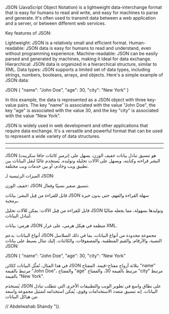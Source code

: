 JSON (JavaScript Object Notation) is a lightweight data-interchange format that is easy for humans to read and write, and easy for machines to parse and generate. It's often used to transmit data between a web application and a server, or between different web services.   

Key features of JSON:

Lightweight: JSON is a relatively small and efficient format.
Human-readable: JSON data is easy for humans to read and understand, even without programming experience.
Machine-readable: JSON can be easily parsed and generated by machines, making it ideal for data exchange.
Hierarchical: JSON data is organized in a hierarchical structure, similar to XML.
Data types: JSON supports a limited set of data types, including strings, numbers, booleans, arrays, and objects.
Here's a simple example of JSON data:

JSON
{
  "name": "John Doe",
  "age": 30,
  "city": "New York"
}

In this example, the data is represented as a JSON object with three key-value pairs. The key "name" is associated with the value "John Doe", the key "age" is associated with the value 30, and the key "city" is associated with the value "New York".

JSON is widely used in web development and other applications that require data exchange. It's a versatile and powerful format that can be used to represent a wide variety of data structures.

---
---

JSON (ترميز كائنات جافا سكريبت) هو تنسيق تبادل بيانات خفيف الوزن، يسهل على البشر قراءته وكتابته، ويسهل على الآلات تحليله وتوليده. يُستخدم غالبًا لنقل البيانات بين تطبيق ويب وخادم، أو بين خدمات ويب مختلفة.

الميزات الرئيسية لـ JSON:

خفيف الوزن: JSON تنسيق صغير نسبيًا وفعال.

قابل للقراءة من قِبل البشر: بيانات JSON سهلة القراءة والفهم، حتى بدون خبرة برمجية.

قابل للقراءة من قِبل الآلات: يمكن للآلات تحليل JSON وتوليدها بسهولة، مما يجعله مثاليًا لتبادل البيانات.

هرمي: بيانات JSON منظمة في هيكل هرمي، على غرار XML.

أنواع البيانات: يدعم JSON مجموعة محدودة من أنواع البيانات، بما في ذلك السلاسل النصية، والأرقام، والقيم المنطقية، والمصفوفات، والكائنات.
إليك مثال بسيط على بيانات JSON:

JSON
{
"name": "John Doe",
"age": 30,
"city": "New York"

في هذا المثال، تُمثَّل البيانات ككائن JSON بثلاثة أزواج مفتاح-قيمة. المفتاح "name" مرتبط بالقيمة "John Doe"، والمفتاح "age" مرتبط بالقيمة 30، والمفتاح "city" مرتبط بالقيمة "New York".

يُستخدَم JSON على نطاق واسع في تطوير الويب والتطبيقات الأخرى التي تتطلب تبادل البيانات. إنه تنسيق متعدد الاستخدامات وقوي، يُمكن استخدامه لتمثيل مجموعة واسعة من هياكل البيانات.



// Abdelwahab Shandy ")).